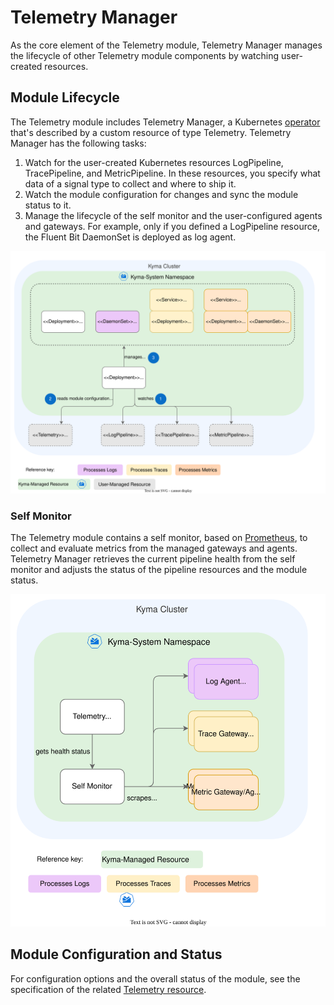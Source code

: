 # Telemetry Manager

As the core element of the Telemetry module, Telemetry Manager manages the lifecycle of other Telemetry module components by watching user-created resources.

## Module Lifecycle

The Telemetry module includes Telemetry Manager, a Kubernetes [operator](https://kubernetes.io/docs/concepts/extend-kubernetes/operator/) that's described by a custom resource of type Telemetry. Telemetry Manager has the following tasks:

1. Watch for the user-created Kubernetes resources LogPipeline, TracePipeline, and MetricPipeline. In these resources, you specify what data of a signal type to collect and where to ship it.
2. Watch the module configuration for changes and sync the module status to it.
3. Manage the lifecycle of the self monitor and the user-configured agents and gateways.
   For example, only if you defined a LogPipeline resource, the Fluent Bit DaemonSet is deployed as log agent.

![Manager](assets/manager-resources.drawio.svg)

### Self Monitor

The Telemetry module contains a self monitor, based on [Prometheus](https://prometheus.io/), to collect and evaluate metrics from the managed gateways and agents. Telemetry Manager retrieves the current pipeline health from the self monitor and adjusts the status of the pipeline resources and the module status.

![Self-Monitor](assets/manager-arch.drawio.svg)

## Module Configuration and Status

For configuration options and the overall status of the module, see the specification of the related [Telemetry resource](./resources/01-telemetry.md).
